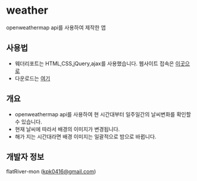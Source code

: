 # weather
openweathermap api를 사용하여 제작한 앱

## 사용법
* 웨더리포트는 HTML,CSS,jQuery,ajax를 사용했습니다. 웹사이트 접속은 [이곳으로](http://kpk0416.dothome.co.kr/weather)
* 다운로드는 [여기](https://github.com/flatRiver-mon/weather/raw/master/weather.apk)

## 개요
* openweathermap api를 사용하여 현 시간대부터 일주일간의 날씨변화를 확인할 수 있습니다.
* 현재 날씨에 따라서 배경의 이미지가 변경됩니다.
* 해가 지는 시간대라면 배경 이미지는 일괄적으로 밤으로 바뀝니다.

## 개발자 정보
flatRiver-mon (kpk0416@gmail.com)
